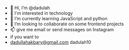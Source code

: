 - 👋 Hi, I’m @dadulah
- 👀 I'm interested in technology 
- 🌱 I’m currently learning JavaScript and python 
- 💞️ I’m looking to collaborate on some frontend projects
- 📫 give me email or send messages on Instagram
- if you want to 
- dadullahakbary@gmail.com dadulah10

<!---
dadulah/dadulah is a ✨ special ✨ repository because its `README.md` (this file) appears on your GitHub profile.
You can click the Preview link to take a look at your changes.
--->
